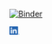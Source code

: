 [![Binder](https://mybinder.org/badge_logo.svg)](https://mybinder.org/v2/gh/dlodola/public/HEAD)

[<img src="LI-In-Bug.png" height="15">](https://www.linkedin.com/in/domenico-lodola/)
